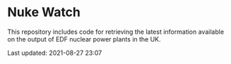 # Nuke Watch

This repository includes code for retrieving the latest information available on the output of EDF nuclear power plants in the UK.

Last updated: 2021-08-27 23:07